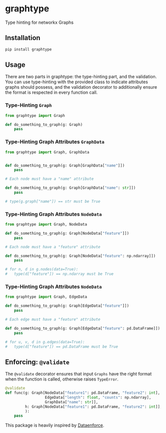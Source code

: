 # graphtype

Type hinting for networkx Graphs

## Installation

```python
pip install graphtype
```

## Usage

There are two parts in graphtype: the type-hinting part, and the validation. You can use type-hinting with the provided class to indicate attributes graphs should possess, and the validation decorator to additionally ensure the format is respected in every function call.

### Type-Hinting `Graph`

```python
from graphtype import Graph

def do_something_to_graph(g: Graph)
    pass
```

### Type-Hinting Graph Attributes `GraphData`

```python
from graphtype import Graph, GraphData


def do_something_to_graph(g: Graph[GraphData["name"]])
    pass

# Each node must have a "name" attribute

def do_something_to_graph(g: Graph[GraphData["name": str]])
    pass

# type(g.graph["name"]) == str must be True
```

### Type-Hinting Graph Attributes `NodeData`

```python
from graphtype import Graph, NodeData

def do_something_to_graph(g: Graph[NodeData["feature"]])
    pass

# Each node must have a "feature" attribute

def do_something_to_graph(g: Graph[NodeData["feature": np.ndarray]])
    pass

# for n, d in g.nodes(data=True):
#   type(d["feature"]) == np.ndarray must be True
```

### Type-Hinting Graph Attributes `NodeData`

```python
from graphtype import Graph, EdgeData

def do_something_to_graph(g: Graph[EdgeData["feature"]])
    pass

# Each edge must have a "feature" attribute

def do_something_to_graph(g: Graph[EdgeData["feature": pd.DataFrame]])
    pass

# for u, v, d in g.edges(data=True):
#   type(d["feature"]) == pd.DataFrame must be True
```

## Enforcing: `@validate`

The `@validate` decorator ensures that input `Graphs` have the right format when the function is called, otherwise raises `TypeError`.

```python
@validate
def func(g: Graph[NodeData["feature1": pd.DataFrame, "feature2": int],
                  EdgeData["length": float, "counts": np.ndarray],
                  GraphData["name": str]],
         h: Graph[NodeData["feature1": pd.DataFrame, "feature2": int]],
         ):
    pass
```

This package is heavily inspired by [Dataenforce](https://github.com/CedricFR/dataenforce).
